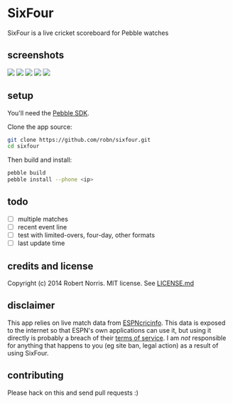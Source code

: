# SixFour

SixFour is a live cricket scoreboard for Pebble watches

## screenshots

![](screenshots/pebble-screenshot_2014-07-26_21-15-20.png)
![](screenshots/pebble-screenshot_2014-07-27_15-53-24.png)
![](screenshots/pebble-screenshot_2014-07-27_21-22-20.png)
![](screenshots/pebble-screenshot_2014-07-27_21-23-08.png)
![](screenshots/pebble-screenshot_2014-07-27_21-32-55.png)

## setup

You'll need the [Pebble SDK](https://developer.getpebble.com/).

Clone the app source:

```bash
git clone https://github.com/robn/sixfour.git
cd sixfour
```

Then build and install:

```bash
pebble build
pebble install --phone <ip>
```

## todo

- [ ] multiple matches
- [ ] recent event line
- [ ] test with limited-overs, four-day, other formats
- [ ] last update time

## credits and license

Copyright (c) 2014 Robert Norris. MIT license. See [LICENSE.md](LICENSE.md)

## disclaimer

This app relies on live match data from
[ESPNcricinfo](http://espncricinfo.com/). This data is exposed to the internet
so that ESPN's own applications can use it, but using it directly is probably a
breach of their [terms of
service](http://www.espncricinfo.com/ci/content/site/company/terms_use.html). I
am *not* responsible for anything that happens to you (eg site ban, legal
action) as a result of using SixFour.

## contributing

Please hack on this and send pull requests :)
